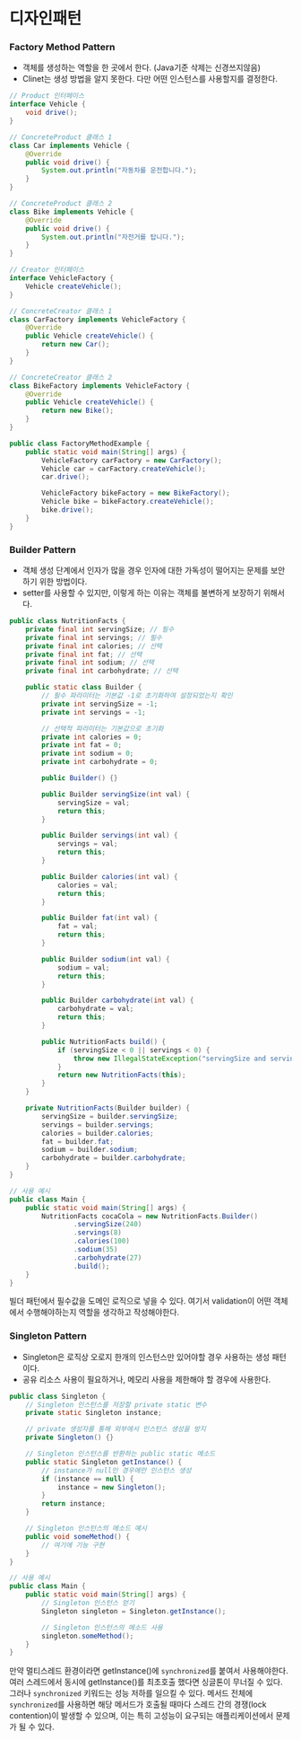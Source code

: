 # 디자인패턴

### Factory Method Pattern

- 객체를 생성하는 역할을 한 곳에서 한다. (Java기준 삭제는 신경쓰지않음)
- Clinet는 생성 방법을 알지 못한다. 다만 어떤 인스턴스를 사용할지를 결정한다.

```java
// Product 인터페이스
interface Vehicle {
    void drive();
}

// ConcreteProduct 클래스 1
class Car implements Vehicle {
    @Override
    public void drive() {
        System.out.println("자동차를 운전합니다.");
    }
}

// ConcreteProduct 클래스 2
class Bike implements Vehicle {
    @Override
    public void drive() {
        System.out.println("자전거를 탑니다.");
    }
}

// Creator 인터페이스
interface VehicleFactory {
    Vehicle createVehicle();
}

// ConcreteCreator 클래스 1
class CarFactory implements VehicleFactory {
    @Override
    public Vehicle createVehicle() {
        return new Car();
    }
}

// ConcreteCreator 클래스 2
class BikeFactory implements VehicleFactory {
    @Override
    public Vehicle createVehicle() {
        return new Bike();
    }
}

public class FactoryMethodExample {
    public static void main(String[] args) {
        VehicleFactory carFactory = new CarFactory();
        Vehicle car = carFactory.createVehicle();
        car.drive();

        VehicleFactory bikeFactory = new BikeFactory();
        Vehicle bike = bikeFactory.createVehicle();
        bike.drive();
    }
}
```



### Builder Pattern

- 객체 생성 단계에서 인자가 많을 경우 인자에 대한 가독성이 떨어지는 문제를 보안하기 위한 방법이다. 
- setter를 사용할 수 있지만, 이렇게 하는 이유는 객체를 불변하게 보장하기 위해서다.

```java
public class NutritionFacts {
    private final int servingSize; // 필수
    private final int servings; // 필수
    private final int calories; // 선택
    private final int fat; // 선택
    private final int sodium; // 선택
    private final int carbohydrate; // 선택

    public static class Builder {
        // 필수 파라미터는 기본값 -1로 초기화하여 설정되었는지 확인
        private int servingSize = -1;
        private int servings = -1;

        // 선택적 파라미터는 기본값으로 초기화
        private int calories = 0;
        private int fat = 0;
        private int sodium = 0;
        private int carbohydrate = 0;

        public Builder() {}

        public Builder servingSize(int val) {
            servingSize = val;
            return this;
        }

        public Builder servings(int val) {
            servings = val;
            return this;
        }

        public Builder calories(int val) {
            calories = val;
            return this;
        }

        public Builder fat(int val) {
            fat = val;
            return this;
        }

        public Builder sodium(int val) {
            sodium = val;
            return this;
        }

        public Builder carbohydrate(int val) {
            carbohydrate = val;
            return this;
        }

        public NutritionFacts build() {
            if (servingSize < 0 || servings < 0) {
                throw new IllegalStateException("servingSize and servings must be set.");
            }
            return new NutritionFacts(this);
        }
    }

    private NutritionFacts(Builder builder) {
        servingSize = builder.servingSize;
        servings = builder.servings;
        calories = builder.calories;
        fat = builder.fat;
        sodium = builder.sodium;
        carbohydrate = builder.carbohydrate;
    }
}

// 사용 예시
public class Main {
    public static void main(String[] args) {
        NutritionFacts cocaCola = new NutritionFacts.Builder()
                .servingSize(240)
                .servings(8)
                .calories(100)
                .sodium(35)
                .carbohydrate(27)
                .build();
    }
}
```

빌더 패턴에서 필수값을 도메인 로직으로 넣을 수 있다. 여기서 validation이 어떤 객체에서 수행해야하는지 역할을 생각하고 작성해야한다.

### Singleton Pattern

- Singleton은 로직상 오로지 한개의 인스턴스만 있어야할 경우 사용하는 생성 패턴이다.
- 공유 리소스 사용이 필요하거나, 메모리 사용을 제한해야 할 경우에 사용한다.

```java
public class Singleton {
    // Singleton 인스턴스를 저장할 private static 변수
    private static Singleton instance;

    // private 생성자를 통해 외부에서 인스턴스 생성을 방지
    private Singleton() {}

    // Singleton 인스턴스를 반환하는 public static 메소드
    public static Singleton getInstance() {
        // instance가 null인 경우에만 인스턴스 생성
        if (instance == null) {
            instance = new Singleton();
        }
        return instance;
    }

    // Singleton 인스턴스의 메소드 예시
    public void someMethod() {
        // 여기에 기능 구현
    }
}

// 사용 예시
public class Main {
    public static void main(String[] args) {
        // Singleton 인스턴스 얻기
        Singleton singleton = Singleton.getInstance();

        // Singleton 인스턴스의 메소드 사용
        singleton.someMethod();
    }
}
```

만약 멀티스레드 환경이라면 getInstance()에 `synchronized`를 붙여서 사용해야한다. 여러 스레드에서 동시에 getInstance()를 최초호출 했다면 싱글톤이 무너질 수 있다. 그러나 `synchronized` 키워드는 성능 저하를 일으킬 수 있다. 메서드 전체에 `synchronized`를 사용하면 해당 메서드가 호출될 때마다 스레드 간의 경쟁(lock contention)이 발생할 수 있으며, 이는 특히 고성능이 요구되는 애플리케이션에서 문제가 될 수 있다.
